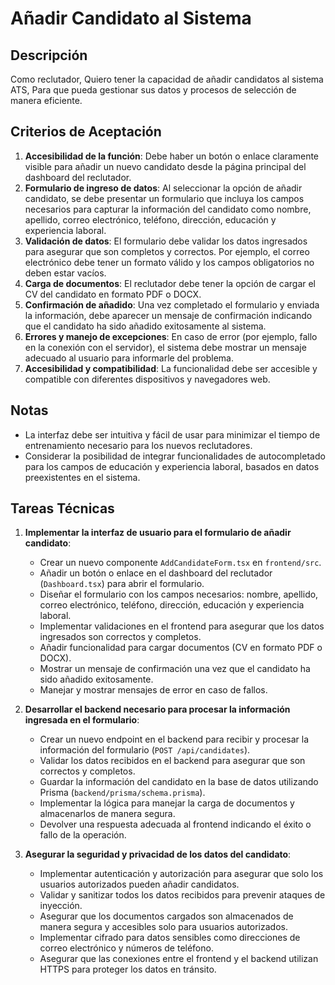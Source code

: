 # Añadir Candidato al Sistema

## Descripción
Como reclutador,
Quiero tener la capacidad de añadir candidatos al sistema ATS,
Para que pueda gestionar sus datos y procesos de selección de manera eficiente.

## Criterios de Aceptación

1. **Accesibilidad de la función**: Debe haber un botón o enlace claramente visible para añadir un nuevo candidato desde la página principal del dashboard del reclutador.
2. **Formulario de ingreso de datos**: Al seleccionar la opción de añadir candidato, se debe presentar un formulario que incluya los campos necesarios para capturar la información del candidato como nombre, apellido, correo electrónico, teléfono, dirección, educación y experiencia laboral.
3. **Validación de datos**: El formulario debe validar los datos ingresados para asegurar que son completos y correctos. Por ejemplo, el correo electrónico debe tener un formato válido y los campos obligatorios no deben estar vacíos.
4. **Carga de documentos**: El reclutador debe tener la opción de cargar el CV del candidato en formato PDF o DOCX.
5. **Confirmación de añadido**: Una vez completado el formulario y enviada la información, debe aparecer un mensaje de confirmación indicando que el candidato ha sido añadido exitosamente al sistema.
6. **Errores y manejo de excepciones**: En caso de error (por ejemplo, fallo en la conexión con el servidor), el sistema debe mostrar un mensaje adecuado al usuario para informarle del problema.
7. **Accesibilidad y compatibilidad**: La funcionalidad debe ser accesible y compatible con diferentes dispositivos y navegadores web.

## Notas

- La interfaz debe ser intuitiva y fácil de usar para minimizar el tiempo de entrenamiento necesario para los nuevos reclutadores.
- Considerar la posibilidad de integrar funcionalidades de autocompletado para los campos de educación y experiencia laboral, basados en datos preexistentes en el sistema.

## Tareas Técnicas

1. **Implementar la interfaz de usuario para el formulario de añadir candidato**:
   - Crear un nuevo componente `AddCandidateForm.tsx` en `frontend/src`.
   - Añadir un botón o enlace en el dashboard del reclutador (`Dashboard.tsx`) para abrir el formulario.
   - Diseñar el formulario con los campos necesarios: nombre, apellido, correo electrónico, teléfono, dirección, educación y experiencia laboral.
   - Implementar validaciones en el frontend para asegurar que los datos ingresados son correctos y completos.
   - Añadir funcionalidad para cargar documentos (CV en formato PDF o DOCX).
   - Mostrar un mensaje de confirmación una vez que el candidato ha sido añadido exitosamente.
   - Manejar y mostrar mensajes de error en caso de fallos.

2. **Desarrollar el backend necesario para procesar la información ingresada en el formulario**:
   - Crear un nuevo endpoint en el backend para recibir y procesar la información del formulario (`POST /api/candidates`).
   - Validar los datos recibidos en el backend para asegurar que son correctos y completos.
   - Guardar la información del candidato en la base de datos utilizando Prisma (`backend/prisma/schema.prisma`).
   - Implementar la lógica para manejar la carga de documentos y almacenarlos de manera segura.
   - Devolver una respuesta adecuada al frontend indicando el éxito o fallo de la operación.

3. **Asegurar la seguridad y privacidad de los datos del candidato**:
   - Implementar autenticación y autorización para asegurar que solo los usuarios autorizados pueden añadir candidatos.
   - Validar y sanitizar todos los datos recibidos para prevenir ataques de inyección.
   - Asegurar que los documentos cargados son almacenados de manera segura y accesibles solo para usuarios autorizados.
   - Implementar cifrado para datos sensibles como direcciones de correo electrónico y números de teléfono.
   - Asegurar que las conexiones entre el frontend y el backend utilizan HTTPS para proteger los datos en tránsito.